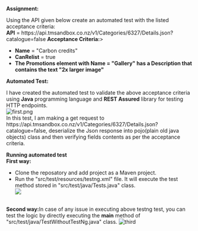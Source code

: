 <b> Assignment:</b>
<p>
Using the API given below create an automated test with the listed acceptance criteria:
  <br/>
  <b>API</b> = https://api.tmsandbox.co.nz/v1/Categories/6327/Details.json?catalogue=false
  <b>Acceptance Criteria:</b>>
  <ul>
    <li><b>Name</b> = "Carbon credits"</li>
    <li><b>CanRelist</b> = true</li>
<li><b>The Promotions element with Name = "Gallery" has a Description that contains the text "2x larger image"</b></li>
    </ul>
<p>
  <b>Automated Test:</b>
<p>I have created the automated test to validate the above acceptance criteria using <b>Java</b> programming language and <b>REST Assured</b> library for testing HTTP endpoints.
  <br/>
  <img src="https://preview.ibb.co/hq0Dfz/first.png" alt="first.png">
  <br/>
In this test, I am making a get request to https://api.tmsandbox.co.nz/v1/Categories/6327/Details.json?catalogue=false, deserialize the Json response into pojo(plain old java objects) class and then verifying fields contents as per the acceptance criteria.
  
 </p>
  <b>Running automated test</b>
  </br>
  <b> First way:</b> 
  <ul>
  <li> Clone the reposatory and add project as a Maven project.</li>
  <li> Run the "src/test/resources/testng.xml" file. It will execute the test method stored in "src/test/java/Tests.java" class.</li>
  <img src="https://preview.ibb.co/eWSFtK/second.png"/>
</ul>
  </br>
  <b>Second way:</b>In case of any issue in executing above testng test, you can test the logic by directly executing the <b>main</b> method of "src/test/java/TestWithoutTestNg.java" class.
  <img src="https://preview.ibb.co/cnah7e/third.png" alt="third"/>
  
<b> 
    
  
